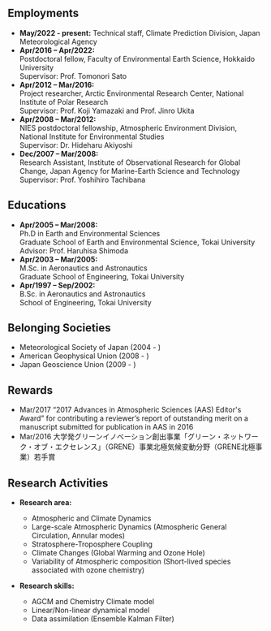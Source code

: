 Employments--- 
- **May/2022 - present:**
	Technical staff, Climate Prediction Division, Japan Meteorological Agency- **Apr/2016 – Apr/2022:**  	Postdoctoral fellow, Faculty of Environmental Earth Science, Hokkaido University  	Supervisor: Prof. Tomonori Sato   - **Apr/2012 – Mar/2016:**  	Project researcher, Arctic Environmental Research Center, National Institute of Polar Research  	Supervisor: Prof. Koji Yamazaki and Prof. Jinro Ukita  - **Apr/2008 – Mar/2012:**  NIES postdoctoral fellowship, Atmospheric Environment Division, National Institute for Environmental Studies  Supervisor: Dr. Hideharu Akiyoshi  - **Dec/2007 – Mar/2008:**  Research Assistant, Institute of Observational Research for Global Change, Japan Agency for Marine-Earth Science and Technology  Supervisor: Prof. Yoshihiro Tachibana  Educations---- **Apr/2005 – Mar/2008:**  Ph.D in Earth and Environmental Sciences  Graduate School of Earth and Environmental Science, Tokai University  Advisor: Prof. Haruhisa Shimoda  - **Apr/2003 – Mar/2005:**  M.Sc. in Aeronautics and Astronautics  Graduate School of Engineering, Tokai University  - **Apr/1997 – Sep/2002:**  B.Sc. in Aeronautics and Astronautics  School of Engineering, Tokai UniversityBelonging Societies---- Meteorological Society of Japan (2004 - ) - American Geophysical Union (2008 - )  - Japan Geoscience Union (2009 - )  Rewards---- Mar/2017 “2017 Advances in Atmospheric Sciences (AAS) Editor's Award” for contributing a reviewer’s report of outstanding merit on a manuscript submitted for publication in AAS in 2016- Mar/2016 大学発グリーンイノベーション創出事業「グリーン・ネットワーク・オブ・エクセレンス」（GRENE）事業北極気候変動分野（GRENE北極事業）若手賞  Research Activities---- **Research area:**  	- Atmospheric and Climate Dynamics  	- Large-scale Atmospheric Dynamics (Atmospheric General Circulation, Annular modes)  	- Stratosphere-Troposphere Coupling  	- Climate Changes (Global Warming and Ozone Hole)  	- Variability of Atmospheric composition (Short-lived species associated with ozone chemistry)      - **Research skills:**    - AGCM and Chemistry Climate model    - Linear/Non-linear dynamical model    - Data assimilation (Ensemble Kalman Filter) 